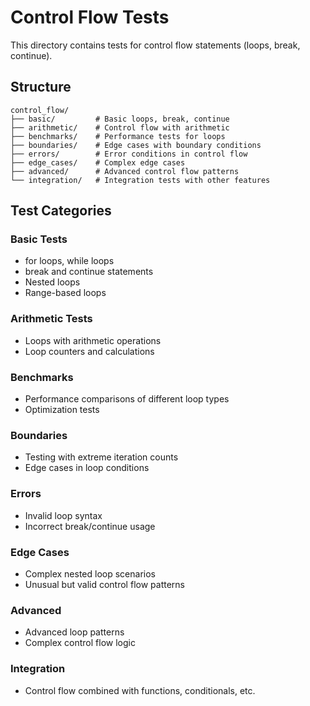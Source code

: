 # Control Flow Tests

This directory contains tests for control flow statements (loops, break, continue).

## Structure

```
control_flow/
├── basic/         # Basic loops, break, continue
├── arithmetic/    # Control flow with arithmetic
├── benchmarks/    # Performance tests for loops
├── boundaries/    # Edge cases with boundary conditions
├── errors/        # Error conditions in control flow
├── edge_cases/    # Complex edge cases
├── advanced/      # Advanced control flow patterns
└── integration/   # Integration tests with other features
```

## Test Categories

### Basic Tests
- for loops, while loops
- break and continue statements
- Nested loops
- Range-based loops

### Arithmetic Tests
- Loops with arithmetic operations
- Loop counters and calculations

### Benchmarks
- Performance comparisons of different loop types
- Optimization tests

### Boundaries
- Testing with extreme iteration counts
- Edge cases in loop conditions

### Errors
- Invalid loop syntax
- Incorrect break/continue usage

### Edge Cases
- Complex nested loop scenarios
- Unusual but valid control flow patterns

### Advanced
- Advanced loop patterns
- Complex control flow logic

### Integration
- Control flow combined with functions, conditionals, etc.
